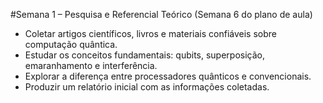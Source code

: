 #Semana 1 – Pesquisa e Referencial Teórico (Semana 6 do plano de aula)
- Coletar artigos científicos, livros e materiais confiáveis sobre computação quântica.
- Estudar os conceitos fundamentais: qubits, superposição, emaranhamento e interferência.
- Explorar a diferença entre processadores quânticos e convencionais.
- Produzir um relatório inicial com as informações coletadas.

